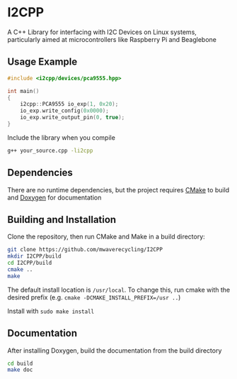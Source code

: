 
# I2CPP

A C++ Library for interfacing with I2C Devices on Linux systems, particularly aimed at microcontrollers like Raspberry Pi and Beaglebone

## Usage Example

```cpp
#include <i2cpp/devices/pca9555.hpp>

int main()
{
    i2cpp::PCA9555 io_exp(1, 0x20);
    io_exp.write_config(0x0000);
    io_exp.write_output_pin(0, true);
}
```
Include the library when you compile
```bash
g++ your_source.cpp -li2cpp
```

## Dependencies

There are no runtime dependencies, but the project requires [CMake](https://cmake.org/download/) to build and [Doxygen](http://www.stack.nl/~dimitri/doxygen/download.html) for documentation

## Building and Installation

Clone the repository, then run CMake and Make in a build directory:
```bash
git clone https://github.com/mwaverecycling/I2CPP
mkdir I2CPP/build
cd I2CPP/build
cmake ..
make
```
The default install location is `/usr/local`. To change this, run cmake with the desired prefix (e.g. `cmake -DCMAKE_INSTALL_PREFIX=/usr ..`)

Install with `sudo make install`

## Documentation

After installing Doxygen, build the documentation from the build directory
```bash
cd build
make doc
```

